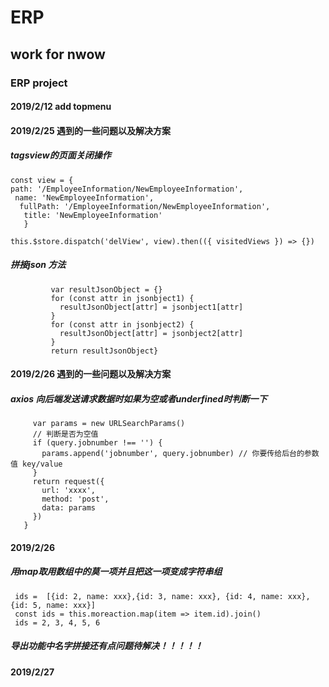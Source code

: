 # ERP
## work for nwow  
### ERP project  
#### 2019/2/12 add topmenu  
#### 2019/2/25 遇到的一些问题以及解决方案
##### tagsview的页面关闭操作  
```  
const view = { 
path: '/EmployeeInformation/NewEmployeeInformation',
 name: 'NewEmployeeInformation',
  fullPath: '/EmployeeInformation/NewEmployeeInformation',
   title: 'NewEmployeeInformation' 
   }  
   
this.$store.dispatch('delView', view).then(({ visitedViews }) => {})
```  
          
##### 拼接json 方法
```extend(jsonbject1, jsonbject2) {
         var resultJsonObject = {}
         for (const attr in jsonbject1) {
           resultJsonObject[attr] = jsonbject1[attr]
         }
         for (const attr in jsonbject2) {
           resultJsonObject[attr] = jsonbject2[attr]
         }
         return resultJsonObject} 
```  

         
#### 2019/2/26 遇到的一些问题以及解决方案         
#####  axios 向后端发送请求数据时如果为空或者underfined时判断一下  
```export function getemplist(query) {
     var params = new URLSearchParams()
     // 判断是否为空值
     if (query.jobnumber !== '') {
       params.append('jobnumber', query.jobnumber) // 你要传给后台的参数值 key/value
     }
     return request({
       url: 'xxxx',
       method: 'post',
       data: params
     })
   }
```    
#### 2019/2/26   
##### 用map取用数组中的莫一项并且把这一项变成字符串组  
```$xslt
 ids =  [{id: 2, name: xxx},{id: 3, name: xxx}, {id: 4, name: xxx}, {id: 5, name: xxx}]
 const ids = this.moreaction.map(item => item.id).join()
 ids = 2, 3, 4, 5, 6
```
##### 导出功能中名字拼接还有点问题待解决！！！！！  

#### 2019/2/27